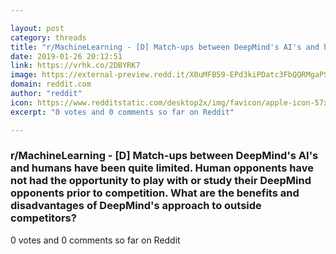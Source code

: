 ```yaml
---

layout: post
category: threads
title: "r/MachineLearning - [D] Match-ups between DeepMind's AI's and humans have been quite limited. Human opponents have not had the opportunity to play with or study their DeepMind opponents prior to competition. What are the benefits and disadvantages of DeepMind's approach to outside competitors?"
date: 2019-01-26 20:12:51
link: https://vrhk.co/2DBYRK7
image: https://external-preview.redd.it/X0uMFB59-EPd3kiPDatc3FbQQRMgaPSqqN66VQWo7pg.jpg?auto=webp&s=2d934e8c9dfc21ef8a010b48a3d6ce31a717cdd9
domain: reddit.com
author: "reddit"
icon: https://www.redditstatic.com/desktop2x/img/favicon/apple-icon-57x57.png
excerpt: "0 votes and 0 comments so far on Reddit"

---
```


### r/MachineLearning - [D] Match-ups between DeepMind's AI's and humans have been quite limited. Human opponents have not had the opportunity to play with or study their DeepMind opponents prior to competition. What are the benefits and disadvantages of DeepMind's approach to outside competitors?

0 votes and 0 comments so far on Reddit